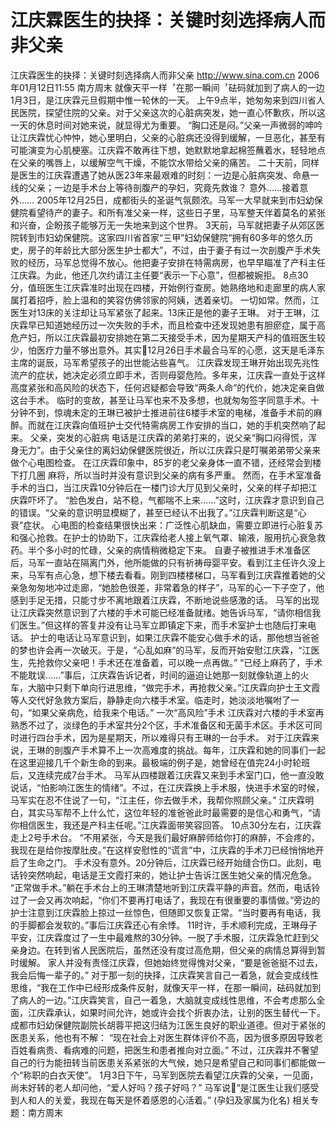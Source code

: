# 江庆霖医生的抉择：关键时刻选择病人而非父亲

江庆霖医生的抉择：关键时刻选择病人而非父亲
http://www.sina.com.cn 2006年01月12日11:55 南方周末
就像天平一样︐在那一瞬间︐砝码就加到了病人的一边
1月3日，是江庆霖元旦假期中惟一轮休的一天。
上午9点半，她匆匆来到四川省人民医院，探望住院的父亲。对于父亲这次的心脏病突发，她一直心怀歉疚，所以这一天的休息时间对她来说，就显得尤为重要。
“胸口还是闷。”父亲一声微弱的呻吟让江庆霖忧心忡忡，她心里明白，父亲的心脏病还没得到缓解，一旦恶化，甚至有可能演变为心肌梗塞。江庆霖不敢再往下想，她默默地拿起棉签蘸着水，轻轻地点在父亲的嘴唇上，以缓解空气干燥，不能饮水带给父亲的痛苦。
二十天前，同样是医生的江庆霖遭遇了她从医23年来最艰难的时刻：一边是心脏病突发、命悬一线的父亲；一边是手术台上等待剖腹产的孕妇，究竟先救谁？
意外……接着意外……
2005年12月25日，成都街头的圣诞气氛颇浓。马军一大早就来到市妇幼保健院看望待产的妻子。和所有准父亲一样，这些日子里，马军整天伴着莫名的紧张和兴奋，企盼孩子能够万无一失地来到这个世界。
3天前，马军就把妻子从郊区医院转到市妇幼保健院。这家四川省首家“三甲”妇幼保健院“拥有60多年的悠久历史，房子的年龄比大部分医生护士都大”，不过，由于妻子有过一次剖腹产手术失败的经历，马军总觉得不放心。他把妻子安排在特需病房，也早早瞄准了产科主任江庆霖。为此，他还几次约请江主任要“表示一下心意”，但都被婉拒。
8点30分，值班医生江庆霖准时出现在四楼，开始例行查房。她熟络地和走廊里的病人家属打着招呼，脸上温和的笑容仿佛邻家的阿姨，透着亲切。
一切如常。然而，江医生对13床的关注却让马军紧张了起来。13床正是他的妻子王琳。
对于王琳，江庆霖早已知道她经历过一次失败的手术，而且检查中还发现她患有胆瘀症，属于高危产妇，所以江庆霖最初安排她在第二天接受手术，因为星期天产科的值班医生较少，怕医疗力量不够出意外。其实12月26日手术最合马军的心愿，这天是毛泽东主席的诞辰，马军希望孩子的出世能沾些喜气。
江庆霖发现王琳开始出现先兆性流产的症状，她决定必须立即手术，否则母婴危险。多年来，江庆霖一直处于这样高度紧张和高风险的状态下，任何迟疑都会导致“两条人命”的代价，她决定亲自做这台手术。
临时的变故，甚至让马军也来不及多想，也就匆匆签字同意手术。十分钟不到，惊魂未定的王琳已被护士推进前往6楼手术室的电梯，准备手术前的麻醉。而就在江庆霖向值班护士交代特需病房工作安排的当口，她的手机突然响了起来。
父亲，突发的心脏病
电话是江庆霖的弟弟打来的，说父亲“胸口闷得慌，浑身无力”。由于父亲住的离妇幼保健医院很近，所以江庆霖只是叮嘱弟弟带父亲来做个心电图检查。
在江庆霖印象中，85岁的老父亲身体一直不错，还经常会到楼下打几圈
麻将，所以当时并没有意识到父亲的病有多严重。
然而，在手术室准备手术的当口，当江庆霖10分钟后在一楼门诊大厅见到父亲时，父亲的样子却把江庆霖吓坏了。
“脸色发白，站不稳，气都喘不上来……”这时，江庆霖才意识到自己的错误。“父亲的意识明显模糊了，甚至已经认不出我了。”江庆霖判断这是“心衰”症状。
心电图的检查结果很快出来：广泛性心肌缺血，需要立即进行心脏复苏和强心抢救。在护士的协助下，江庆霖给老人接上氧气罩、输液，服用抗心衰急救药。半个多小时的忙碌，父亲的病情稍微稳定下来。
自妻子被推进手术准备区后，马军一直站在隔离门外，他所能做的只有祈祷母婴平安。看到江主任许久没上来，马军有点心急，想下楼去看看。刚到四楼楼梯口，马军看到江庆霖推着她的父亲急匆匆地冲过走廊，“她脸色很差，非常着急的样子”，马军的心一下子空了，他感到手足无措，只能寸步不离地跟着江庆霖，不断地说些感激的话。
马军的出现让江庆霖突然意识到了六楼的手术可能已经准备就绪。她告诉马军，“请你相信我们医生。”但这样的答复并没有让马军立即镇定下来，而手术室护士也随后打来电话。
护士的电话让马军意识到，如果江庆霖不能安心做手术的话，那他想当爸爸的梦也许会再一次破灭。于是，“心乱如麻”的马军，反而开始安慰江庆霖，“江医生，先抢救你父亲吧！手术还在准备着，可以晚一点再做。”
“已经上麻药了，手术不能耽误……”事后，江庆霖告诉记者，时间的逼迫让她那一刻就像轨道上的火车，大脑中只剩下单向行进思维，“做完手术，再抢救父亲。”江庆霖向护士王文霞等人交代好急救方案后，静静走向六楼手术室。临走时，她淡淡地嘱咐了一句，“如果父亲病危，给我来个电话。”
一次“高风险”手术
江庆霖对六楼的手术室再熟悉不过了，淡绿色的手术室共分2个区，手术准备区和无菌手术区。手术区可同时进行四台手术，因为是星期天，所以难得只有王琳的一台手术。
对于江庆霖来说，王琳的剖腹产手术算不上一次高难度的挑战。每年，江庆霖和她的同事们一起在这里迎接几千个新生命的到来。最极端的例子是，她曾经在值完24小时轮班后，又连续完成7台手术。
马军从四楼跟着江庆霖又来到手术室门口，他一直没敢说话，“怕影响江医生的情绪”。不过，在江庆霖换上手术服，快进手术室的时候，马军实在忍不住说了一句，“江主任，你去做手术，我帮你照顾父亲。”
江庆霖明白，其实马军帮不上什么忙，这位年轻的准爸爸此时最需要的是信心和勇气，“请你相信医生，我还是产科主任呢。”江庆霖面带笑容回答。
10点30分左右，江庆霖走上2号手术台。
“不用紧张，今天是我们最好麻醉师给你打的麻醉，不会疼的，我现在是给你按摩肚皮。”在这样安慰性的“谎言”中，江庆霖的手术刀已经悄悄地开启了生命之门。
手术没有意外。20分钟后，江庆霖已经开始缝合伤口。此刻，电话铃突然响起，电话是王文霞打来的，她让护士告诉江医生她父亲的情况危急。
“正常做手术。”躺在手术台上的王琳清楚地听到江庆霖平静的声音。然而，电话铃过了一会又再次响起，“你们不要再打电话了，我现在有很重要的事情做。”旁边的护士注意到江庆霖脸上掠过一丝惊色，但随即又恢复正常。“当时要再有电话，我的手脚都会发软的。”事后江庆霖还心有余悸。
11时许，手术顺利完成，王琳母子平安，江庆霖度过了一生中最难熬的30分钟。一脱了手术服，江庆霖急忙赶到父亲身边。在转到省人民医院后，虽然还没有度过高危期，但父亲的病情总算得到暂时缓解。
家人并没有责怪江庆霖，但她始终觉得愧对父亲，“要是爸爸挺不过去，我会后悔一辈子的。”
对于那一刻的抉择，江庆霖笑言自己一着急，就会变成线性思维，“我在工作中已经形成条件反射，就像天平一样，在那一瞬间，砝码就加到了病人的一边。”江庆霖笑言，自己一着急，大脑就变成线性思维，不会考虑那么全面，江庆霖承认，如果时间允许，她或许会找个折衷办法，让别的医生替代一下。
成都市妇幼保健院副院长胡蓉平把这归结为江医生良好的职业道德。但对于紧张的医患关系，他也有不解：
“现在社会上对医生群体评价不高，因为很多原因导致老百姓看病贵、看病难的问题，把医生和患者推向对立面。”
不过，江庆霖并不奢望自己的行为能扭转当前医患关系紧张的大气候，她只是希望自己和同事们都能做一个“称职的白衣天使”。
1月3日下午，马军到医院去看望江庆霖的父亲，一见面，尚未好转的老人却问他，“爱人好吗？孩子好吗？”
马军说“是江医生让我们感受到人和人的关爱，我现在每天是怀着感恩的心活着。”
(孕妇及家属为化名)
相关专题：南方周末 

